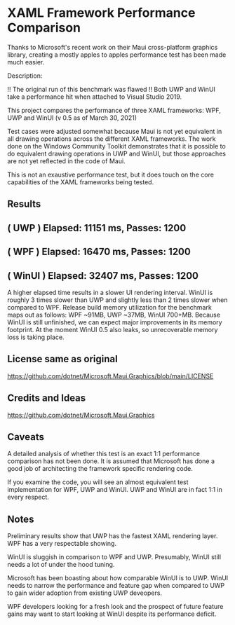 # XAML Framework Performance Comparison

Thanks to Microsoft's recent work on their Maui cross-platform graphics library, creating a mostly apples to apples performance test has been made much easier.

Description: 

!! The original run of this benchmark was flawed !!  Both UWP and WinUI take a performance hit when attached to Visual Studio 2019.

This project compares the performance of three XAML frameworks: WPF, UWP and WinUI (v 0.5 as of March 30, 2021)

Test cases were adjusted somewhat because Maui is not yet equivalent in all drawing operations across the different XAML frameworks.  The work done on the Windows Community Toolkit demonstrates that it is possible to do equivalent drawing operations in UWP and WinUI, but those approaches are not yet reflected in the code of Maui.

This is not an exaustive performance test, but it does touch on the core capabilities of the XAML frameworks being tested.

## Results

## (  UWP  ) Elapsed: 11151 ms, Passes: 1200
## (  WPF  ) Elapsed: 16470 ms, Passes: 1200
## ( WinUI ) Elapsed: 32407 ms, Passes: 1200

A higher elapsed time results in a slower UI rendering interval.  WinUI is roughly 3 times slower than UWP and slightly less than 2 times slower when compared to WPF.  Release build memory utilization for the benchmark maps out as follows: WPF ~91MB, UWP ~37MB, WinUI 700+MB.  Because WinUI is still unfinished, we can expect major improvements in its memory footprint.  At the moment WinUI 0.5 also leaks, so unrecoverable memory loss is taking place.

## License same as original

https://github.com/dotnet/Microsoft.Maui.Graphics/blob/main/LICENSE

## Credits and Ideas

https://github.com/dotnet/Microsoft.Maui.Graphics

## Caveats

A detailed analysis of whether this test is an exact 1:1 performance comparison has not been done.  It is assumed that Microsoft has done a good job of architecting the framework specific rendering code.

If you examine the code, you will see an almost equivalent test implementation for WPF, UWP and WinUI.  UWP and WinUI are in fact 1:1 in every respect.

## Notes

Preliminary results show that UWP has the fastest XAML rendering layer.  WPF has a very respectable showing.

WinUI is sluggish in comparison to WPF and UWP.  Presumably, WinUI still needs a lot of under the hood tuning.

Microsoft has been boasting about how comparable WinUI is to UWP.  WinUI needs to narrow the performance and feature gap when compared to UWP to gain wider adoption from existing UWP deveopers.

WPF developers looking for a fresh look and the prospect of future feature gains may want to start looking at WinUI despite its performance deficit.
